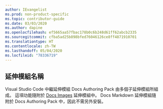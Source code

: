 ```yaml
---
author: IEvangelist
ms.prod: non-product-specific
ms.topic: contributor-guide
ms.date: 03/03/2020
ms.author: dapine
ms.openlocfilehash: ef5665aa57fbac178b0c6b248d61ff62abcb2335
ms.sourcegitcommit: cfba5ad25b898bfed76046126ce8ff4871910701
ms.translationtype: HT
ms.contentlocale: zh-TW
ms.lasthandoff: 05/04/2020
ms.locfileid: "78336719"
---
```

## <a name="extension-name"></a>延伸模組名稱

Visual Studio Code 中繼延伸模組 Docs Authoring Pack 由多個子延伸模組所組成。 這項功能隨附於 <a href="https://marketplace.visualstudio.com/items?itemName=docsmsft.docs-images" target="_blank">Docs Images<span class="docon docon-navigate-external x-hidden-focus"></span></a> 延伸模組中。 Docs Markdown 延伸模組隨附於 Docs Authoring Pack 中，因此不需另外安裝。
